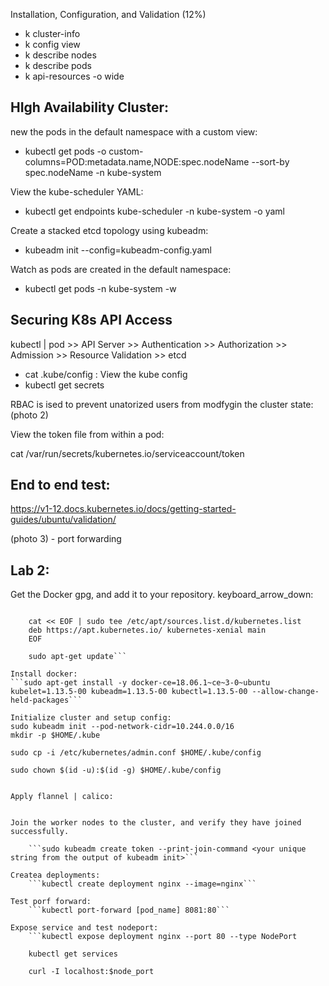 Installation, Configuration, and Validation (12%)

- k cluster-info
- k config view
- k describe nodes 
- k describe pods 
- k api-resources -o wide



## HIgh Availability Cluster:
new the pods in the default namespace with a custom view:
- kubectl get pods -o custom-columns=POD:metadata.name,NODE:spec.nodeName --sort-by spec.nodeName -n kube-system

View the kube-scheduler YAML:
- kubectl get endpoints kube-scheduler -n kube-system -o yaml

Create a stacked etcd topology using kubeadm:
- kubeadm init --config=kubeadm-config.yaml

Watch as pods are created in the default namespace:
- kubectl get pods -n kube-system -w


## Securing K8s API Access
kubectl | pod >> API Server >> Authentication >> Authorization >> Admission >> Resource Validation >> etcd

- cat .kube/config : View the kube config 
- kubectl get secrets

RBAC is ised to prevent unatorized users from modfygin the cluster state: (photo 2)

View the token file from within a pod:

cat /var/run/secrets/kubernetes.io/serviceaccount/token

## End to end test:
https://v1-12.docs.kubernetes.io/docs/getting-started-guides/ubuntu/validation/

(photo 3) - port forwarding

## Lab 2: 

Get the Docker gpg, and add it to your repository.
keyboard_arrow_down: 

```    curl -s https://packages.cloud.google.com/apt/doc/apt-key.gpg | sudo apt-key add -

    cat << EOF | sudo tee /etc/apt/sources.list.d/kubernetes.list
    deb https://apt.kubernetes.io/ kubernetes-xenial main
    EOF

    sudo apt-get update```
 
Install docker: 
```sudo apt-get install -y docker-ce=18.06.1~ce~3-0~ubuntu kubelet=1.13.5-00 kubeadm=1.13.5-00 kubectl=1.13.5-00 --allow-change-held-packages```

Initialize cluster and setup config: 
sudo kubeadm init --pod-network-cidr=10.244.0.0/16
mkdir -p $HOME/.kube

sudo cp -i /etc/kubernetes/admin.conf $HOME/.kube/config

sudo chown $(id -u):$(id -g) $HOME/.kube/config


Apply flannel | calico: 


Join the worker nodes to the cluster, and verify they have joined successfully.

    ```sudo kubeadm create token --print-join-command <your unique string from the output of kubeadm init>```

Createa deployments: 
    ```kubectl create deployment nginx --image=nginx```

Test porf forward: 
    ```kubectl port-forward [pod_name] 8081:80```

Expose service and test nodeport: 
    ```kubectl expose deployment nginx --port 80 --type NodePort

    kubectl get services

    curl -I localhost:$node_port
```

